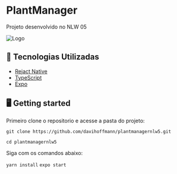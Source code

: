 # PlantManager

Projeto desenvolvido no NLW 05

![Logo](https://dev-to-uploads.s3.amazonaws.com/uploads/articles/th5xamgrr6se0x5ro4g6.png)


## 🚀 Tecnologias Utilizadas

 - [Rejact Native](https://reactnative.dev/)
 - [TypeScript](https://www.typescriptlang.org/)
 - [Expo](https://expo.io/)

## 🖥 Getting started

Primeiro clone o repositorio e acesse a pasta do projeto:

`` git clone https://github.com/davihoffmann/plantmanagernlw5.git ``

`` cd plantmanagernlw5 ``

Siga com os comandos abaixo:

`` yarn install ``
`` expo start ``
